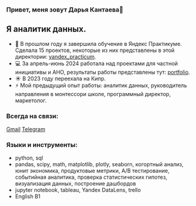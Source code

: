 ### Привет, меня зовут Дарья Кантаева👋

## Я аналитик данных.
- 🔭 В прошлом году я завершила обучение в Яндекс Практикуме. Сделала 15 проектов, некоторые из них представлены в этой директории: [yandex_practicum](https://github.com/KantaevaDaria/yandex_practicum).
- 💻 За апрель-июнь 2024 работала над проектами для частной инициативы и АНО, результаты работы представлены тут: [portfolio](https://github.com/KantaevaDaria/portfolio).
- ☀️ В 2023 году переехала на Кипр.
- ⚡ Мой предыдущий опыт работы: аналитик данных, руководитель направления в монтессори школе, программный директор, маркетолог.

### Всегда на связи:
[Gmail](mailto:daria.kantaeva29@gmail.com) 
[Telegram](https://t.me/kantaevad)

### Языки и инструменты:
- python, sql
- pandas, scipy, math, matplotlib, plotly, seaborn, когортный анализ, юнит экономика, продуктовые метрики, A/B тестирование, событийная аналитика, проверка статистических гипотез, визуализация данных, построение дашбордов 
- jupyter notebook, tableau, Yandex DataLens, trello
- English B1
